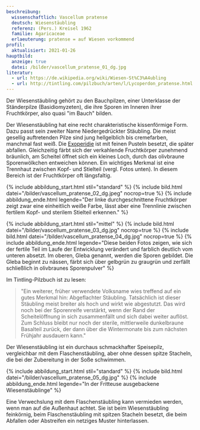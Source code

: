 ```yaml
---
beschreibung:
  wissenschaftlich: Vascellum pratense
  deutsch: Wiesenstäubling
  referenz: (Pers.) Kreisel 1962
  familie: Agaricaceae
  erlaeuterung: pratense = auf Wiesen vorkommend
profil:
  aktualisiert: 2021-01-26
hauptbild:
  anzeige: true
  datei: /bilder/vascellum_pratense_01_dg.jpg
literatur:
  - url: https://de.wikipedia.org/wiki/Wiesen-St%C3%A4ubling
  - url: http://tintling.com/pilzbuch/arten/l/Lycoperdon_pratense.html
---
```

Der Wiesenstäubling gehört zu den Bauchpilzen, einer Unterklasse der Ständerpilze (Basidiomyzeten), die ihre Sporen im Inneren ihrer Fruchtkörper, also quasi "im Bauch" bilden.

Der Wiesenstäubling hat eine recht charakteristische kissenförmige Form. Dazu passt sein zweiter Name Niedergedrückter Stäubling. Die meist gesellig auftretenden Pilze sind jung hellgelblich bis cremefarben, manchmal fast weiß. Die [Exoperidie](Exoperidie "Glossar") ist mit feinen Pusteln besetzt, die später abfallen. Gleichzeitig färbt sich der verkahlende Fruchtkörper zunehmend bräunlich, am Scheitel öffnet sich ein kleines Loch, durch das olivbraune Sporenwölkchen entweichen können. Ein wichtiges Merkmal ist eine Trennhaut zwischen Kopf- und Stielteil (vergl. Fotos unten). In diesem Bereich ist der Fruchtkörper oft längsfaltig.

{% include abbildung_start.html stil="standard" %}
{% include bild.html datei="/bilder/vascellum_pratense_02_dg.jpeg" nocrop=true %}
{% include abbildung_ende.html legende="Der linke durchgeschnittene Fruchtkörper zeigt zwar eine einheitlich weiße Farbe, lässt aber eine Trennlinie zwischen fertilem Kopf- und sterilem Stielteil erkennen." %}

{% include abbildung_start.html stil="mittel" %}
{% include bild.html datei="/bilder/vascellum_pratense_03_dg.jpg" nocrop=true %}
{% include bild.html datei="/bilder/vascellum_pratense_04_dg.jpg" nocrop=true %}
{% include abbildung_ende.html legende="Diese beiden Fotos zeigen, wie sich der fertile Teil im Laufe der Entwicklung verändert und farblich deutlich vom unteren absetzt. Im oberen, Gleba genannt, werden die Sporen gebildet. Die Gleba beginnt zu nässen, färbt sich über gelbgrün zu graugrün und zerfällt schließlich in olivbraunes Sporenpulver" %}

Im Tintling-Pilzbuch ist zu lesen: 

> "Ein weiterer, früher verwendete Volksname wies treffend auf ein gutes Merkmal hin: Abgeflachter Stäubling. Tatsächlich ist dieser Stäubling meist breiter als hoch und wirkt wie abgestutzt. Das wird noch bei der Sporenreife verstärkt, wenn der  Rand der Scheitelöffnung in sich zusammenfällt und sich dabei weiter auflöst. Zum Schluss bleibt nur noch der sterile, mittlerweile dunkelbraune Basalteil zurück, der dann über die Wintermonate bis zum nächsten Frühjahr ausdauern kann."

Der Wiesenstäubling ist ein durchaus schmackhafter Speisepilz, vergleichbar mit dem Flaschenstäubling, aber ohne dessen spitze Stacheln, die bei der Zubereitung in der Soße schwimmen.

{% include abbildung_start.html stil="standard" %}
{% include bild.html datei="/bilder/vascellum_pratense_05_dg.jpg" %}
{% include abbildung_ende.html legende="In der Fritteuse ausgebackene Wiesenstäublinge" %}

Eine Verwechslung mit dem Flaschenstäubling kann vermieden werden, wenn man auf die Außenhaut achtet. Sie ist beim Wiesenstäubling feinkörnig, beim Flaschenstäubling mit spitzen Stacheln besetzt, die beim Abfallen oder Abstreifen ein netziges Muster hinterlassen.